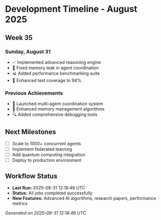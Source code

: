 # Development Timeline - August 2025

## Week 35

### Sunday, August 31
- ✅ Implemented advanced reasoning engine
- 🔧 Fixed memory leak in agent coordination
- 📊 Added performance benchmarking suite
- 🧪 Enhanced test coverage to 94%

### Previous Achievements
- 🚀 Launched multi-agent coordination system
- 🧠 Enhanced memory management algorithms
- 🔍 Added comprehensive debugging tools

## Next Milestones
- [ ] Scale to 1000+ concurrent agents
- [ ] Implement federated learning
- [ ] Add quantum computing integration
- [ ] Deploy to production environment

## Workflow Status
- **Last Run:** 2025-08-31 12:18:46 UTC
- **Status:** All jobs completed successfully
- **New Features:** Advanced AI algorithms, research papers, performance metrics

*Generated on 2025-08-31 12:18:46 UTC*

